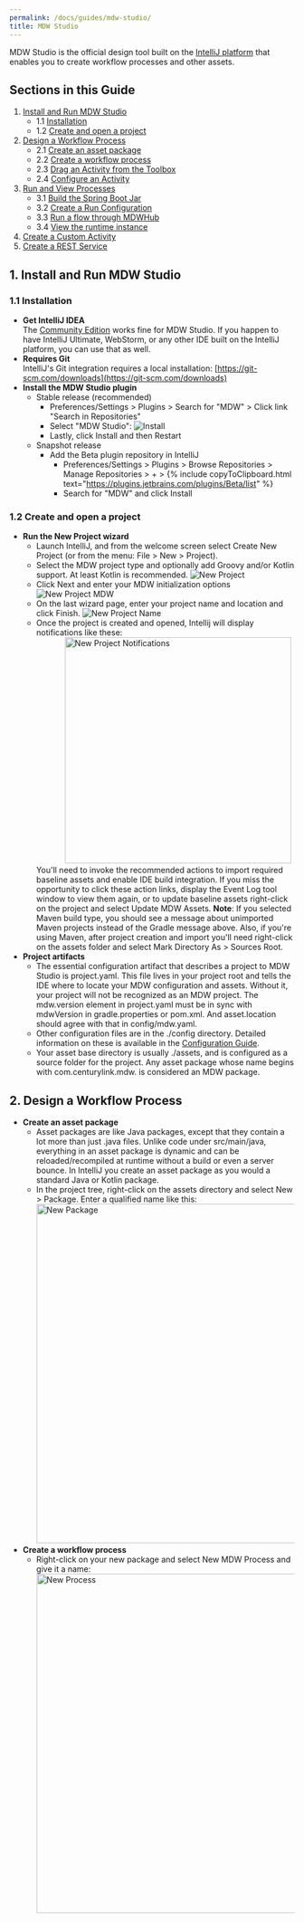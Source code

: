 ```yaml
---
permalink: /docs/guides/mdw-studio/
title: MDW Studio
---
```


MDW Studio is the official design tool built on the [IntelliJ platform](https://www.jetbrains.com/opensource/idea/)
that enables you to create workflow processes and other assets.

## Sections in this Guide
  1. [Install and Run MDW Studio](#1-install-and-run-mdw-studio)
     - 1.1 [Installation](#11-installation) 
     - 1.2 [Create and open a project](#12-create-and-open-a-project)
  2. [Design a Workflow Process](#2-create-a-workflow-process)
     - 2.1 [Create an asset package](#21-create-an-asset-package)
     - 2.2 [Create a workflow process](#22-create-a-workflow-process)
     - 2.3 [Drag an Activity from the Toolbox](#23-drag-an-activity-from-the-toolbox)
     - 2.4 [Configure an Activity](#24-configure-an-activity)
  3. [Run and View Processes](#3-run-and-view-processes)
     - 3.1 [Build the Spring Boot Jar](#31-build-the-spring-boot-jar)
     - 3.2 [Create a Run Configuration](#32-create-a-run-configuration)
     - 3.3 [Run a flow through MDWHub](#33-run-a-flow-through-mdwhub)
     - 3.4 [View the runtime instance](#34-view-the-runtime-instance)
  4. [Create a Custom Activity](#4-create-a-custom-activity)
  5. [Create a REST Service](#5-create-a-rest-service)

## 1. Install and Run MDW Studio

### 1.1 Installation
  - **Get IntelliJ IDEA**  
    The [Community Edition](https://www.jetbrains.com/idea/download/) works fine for MDW Studio.  If you happen to have IntelliJ Ultimate, WebStorm, 
    or any other IDE built on the IntelliJ platform, you can use that as well.
  - **Requires Git**  
    IntelliJ's Git integration requires a local installation:
    [https://git-scm.com/downloads](https://git-scm.com/downloads)
  - **Install the MDW Studio plugin**  
    - Stable release (recommended)
      - Preferences/Settings > Plugins > Search for "MDW" > Click link "Search in Repositories"
      - Select "MDW Studio":
        ![Install](../images/studio/install.png)
      - Lastly, click Install and then Restart
    - Snapshot release
      - Add the Beta plugin repository in IntelliJ
        - Preferences/Settings > Plugins > Browse Repositories > Manage Repositories > + > {% include copyToClipboard.html text="https://plugins.jetbrains.com/plugins/Beta/list" %}
        - Search for "MDW" and click Install
  
### 1.2 Create and open a project
  - **Run the New Project wizard**
    - Launch IntelliJ, and from the welcome screen select Create New Project (or from the menu: File > New > Project).
    - Select the MDW project type and optionally add Groovy and/or Kotlin support.  At least Kotlin is recommended.
      ![New Project](../images/studio/new-project.png)
    - Click Next and enter your MDW initialization options
      ![New Project MDW](../images/studio/new-project-mdw.png)
    - On the last wizard page, enter your project name and location and click Finish.
      ![New Project Name](../images/studio/new-project-name.png)
    - Once the project is created and opened, Intellij will display notifications like these:   
      <img src="../images/studio/new-project-notifications.png" alt="New Project Notifications" style="width:400px;margin-left:50px;" /><br/>
      You'll need to invoke the recommended actions to import required baseline assets and enable IDE build integration.
      If you miss the opportunity to click these action links, display the Event Log tool window to view them again, or to update
      baseline assets right-click on the project and select Update MDW Assets.
      **Note**: If you selected Maven build type, you should see a message about unimported Maven projects instead of the Gradle message above.
      Also, if you're using Maven, after project creation and import you'll need right-click on the assets folder and select Mark Directory As > Sources Root.
  - **Project artifacts**
    - The essential configuration artifact that describes a project to MDW Studio is project.yaml.  This file lives in your project root and tells the IDE where to locate your
      MDW configuration and assets.  Without it, your project will not be recognized as an MDW project.  The mdw.version element in project.yaml must
      be in sync with mdwVersion in gradle.properties or pom.xml.  And asset.location should agree with that in config/mdw.yaml.
    - Other configuration files are in the ./config directory.  Detailed information on these is available in the [Configuration Guide](../configuration/).
    - Your asset base directory is usually ./assets, and is configured as a source folder for the project.  Any asset package whose name begins with com.centurylink.mdw. is
      considered an MDW package.
      
## 2. Design a Workflow Process
  - **Create an asset package**
    - Asset packages are like Java packages, except that they contain a lot more than just .java files.  Unlike code under src/main/java, everything in an 
      asset package is dynamic and can be reloaded/recompiled at runtime without a build or even a server bounce.  In IntelliJ you create an asset package as
      you would a standard Java or Kotlin package.
    - In the project tree, right-click on the assets directory and select New > Package.  Enter a qualified name like this:
      <img src="../images/studio/new-package.png" alt="New Package" style="width:600px" /><br/>
  - **Create a workflow process**
    - Right-click on your new package and select New MDW Process and give it a name:
      <img src="../images/studio/new-process.png" alt="New Process" style="width:600px" /><br/>
      
